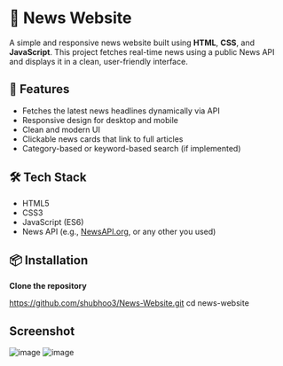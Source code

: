 # 📰 News Website

A simple and responsive news website built using **HTML**, **CSS**, and **JavaScript**. This project fetches real-time news using a public News API and displays it in a clean, user-friendly interface.

## 🚀 Features

- Fetches the latest news headlines dynamically via API
- Responsive design for desktop and mobile
- Clean and modern UI
- Clickable news cards that link to full articles
- Category-based or keyword-based search (if implemented)

## 🛠️ Tech Stack

- HTML5
- CSS3
- JavaScript (ES6)
- News API (e.g., [NewsAPI.org](https://newsapi.org/), or any other you used)

## 📦 Installation

 **Clone the repository**
  
  https://github.com/shubhoo3/News-Website.git
  cd news-website

## Screenshot
  ![image](https://github.com/user-attachments/assets/11786bfe-1b71-4c8c-a5ee-6ba6c7bf63cf)
  ![image](https://github.com/user-attachments/assets/38972f74-31eb-43e3-bb37-1e02d01339cb)


